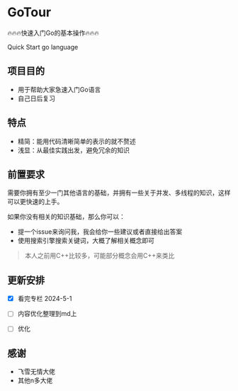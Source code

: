 # GoTour
🔥🔥🔥快速入门Go的基本操作🔥🔥🔥 

Quick Start go language

## 项目目的

- 用于帮助大家急速入门Go语言
- 自己日后复习

## 特点

- 精简：能用代码清晰简单的表示的就不赘述
- 浅显：从最佳实践出发，避免冗余的知识

## 前置要求

需要你拥有至少一门其他语言的基础，并拥有一些关于并发、多线程的知识，这样可以更快速的上手。

如果你没有相关的知识基础，那么你可以：

- 提一个issue来询问我，我会给你一些建议或者直接给出答案
- 使用搜索引擎搜索关键词，大概了解相关概念即可

> 本人之前用C++比较多，可能部分概念会用C++来类比



## 更新安排

- [x] 看完专栏 2024-5-1
- [ ] 内容优化整理到md上
- [ ] 优化



## 感谢

- 飞雪无情大佬
- 其他n多大佬